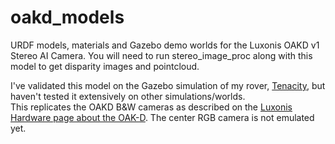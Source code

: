 # oakd_models
URDF models, materials and Gazebo demo worlds for the Luxonis OAKD v1 Stereo AI Camera. 
You will need to run stereo_image_proc along with this model to get disparity images and pointcloud. 

I've validated this model on the Gazebo simulation of my rover, [Tenacity](https://github.com/jetdillo/tenacity_rover), but haven't tested it extensively on other simulations/worlds. \
This replicates the OAKD B&W cameras as described on the [Luxonis Hardware page about the OAK-D](https://docs.luxonis.com/projects/hardware/en/latest/pages/BW1098OAK.html#depth-perception). The center RGB camera is not emulated yet. 




